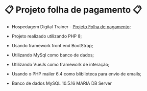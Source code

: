 # 📋 Projeto folha de pagamento 📋

- Hospedagem Digital Trainer - [Projeto Folha de pagamento](https://digitaltrainer.com.br);


- Projeto realizado utilizando PHP 8;
- Usando framework front end BootStrap;
- Utilizando MySql como banco de dados;
- Utilizando VueJs como framework de interação;
- Usando o PHP mailer 6.4 como bliblioteca para envio de emails;
- Banco de dados MySQL 10.5.16 MARIA DB Server
